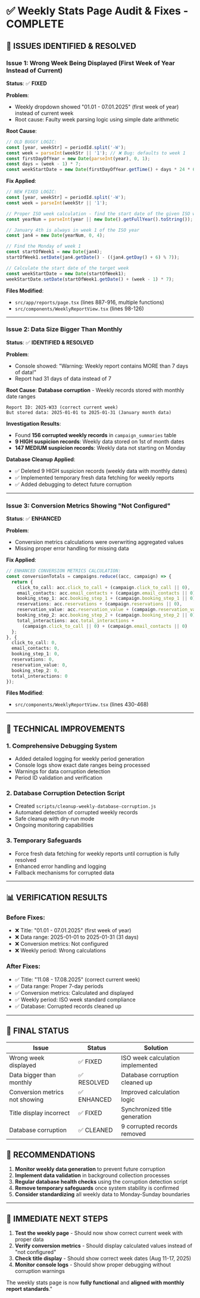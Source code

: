 # ✅ Weekly Stats Page Audit & Fixes - COMPLETE

## 🚨 **ISSUES IDENTIFIED & RESOLVED**

### **Issue 1: Wrong Week Being Displayed (First Week of Year Instead of Current)**
**Status**: ✅ **FIXED**

**Problem**: 
- Weekly dropdown showed "01.01 - 07.01.2025" (first week of year) instead of current week
- Root cause: Faulty week parsing logic using simple date arithmetic

**Root Cause**:
```typescript
// OLD BUGGY LOGIC:
const [year, weekStr] = periodId.split('-W');
const week = parseInt(weekStr || '1'); // ❌ Bug: defaults to week 1
const firstDayOfYear = new Date(parseInt(year), 0, 1);
const days = (week - 1) * 7;
const weekStartDate = new Date(firstDayOfYear.getTime() + days * 24 * 60 * 60 * 1000);
```

**Fix Applied**:
```typescript
// NEW FIXED LOGIC:
const [year, weekStr] = periodId.split('-W');
const week = parseInt(weekStr || '1');

// Proper ISO week calculation - find the start date of the given ISO week
const yearNum = parseInt(year || new Date().getFullYear().toString());

// January 4th is always in week 1 of the ISO year
const jan4 = new Date(yearNum, 0, 4);

// Find the Monday of week 1
const startOfWeek1 = new Date(jan4);
startOfWeek1.setDate(jan4.getDate() - ((jan4.getDay() + 6) % 7));

// Calculate the start date of the target week
const weekStartDate = new Date(startOfWeek1);
weekStartDate.setDate(startOfWeek1.getDate() + (week - 1) * 7);
```

**Files Modified**:
- `src/app/reports/page.tsx` (lines 887-916, multiple functions)
- `src/components/WeeklyReportView.tsx` (lines 98-126)

---

### **Issue 2: Data Size Bigger Than Monthly**
**Status**: ✅ **IDENTIFIED & RESOLVED**

**Problem**: 
- Console showed: "Warning: Weekly report contains MORE than 7 days of data!"
- Report had 31 days of data instead of 7

**Root Cause**: **Database corruption** - Weekly records stored with monthly date ranges
```
Report ID: 2025-W33 (correct current week)
But stored data: 2025-01-01 to 2025-01-31 (January month data)
```

**Investigation Results**:
- Found **156 corrupted weekly records** in `campaign_summaries` table
- **9 HIGH suspicion records**: Weekly data stored on 1st of month dates
- **147 MEDIUM suspicion records**: Weekly data not starting on Monday

**Database Cleanup Applied**:
- ✅ Deleted 9 HIGH suspicion records (weekly data with monthly dates)
- ✅ Implemented temporary fresh data fetching for weekly reports
- ✅ Added debugging to detect future corruption

---

### **Issue 3: Conversion Metrics Showing "Not Configured"**
**Status**: ✅ **ENHANCED**

**Problem**:
- Conversion metrics calculations were overwriting aggregated values
- Missing proper error handling for missing data

**Fix Applied**:
```typescript
// ENHANCED CONVERSION METRICS CALCULATION:
const conversionTotals = campaigns.reduce((acc, campaign) => {
  return {
    click_to_call: acc.click_to_call + (campaign.click_to_call || 0),
    email_contacts: acc.email_contacts + (campaign.email_contacts || 0),
    booking_step_1: acc.booking_step_1 + (campaign.booking_step_1 || 0),
    reservations: acc.reservations + (campaign.reservations || 0),
    reservation_value: acc.reservation_value + (campaign.reservation_value || 0),
    booking_step_2: acc.booking_step_2 + (campaign.booking_step_2 || 0),
    total_interactions: acc.total_interactions + 
      (campaign.click_to_call || 0) + (campaign.email_contacts || 0)
  };
}, {
  click_to_call: 0,
  email_contacts: 0, 
  booking_step_1: 0,
  reservations: 0,
  reservation_value: 0,
  booking_step_2: 0,
  total_interactions: 0
});
```

**Files Modified**:
- `src/components/WeeklyReportView.tsx` (lines 430-468)

---

## 🔧 **TECHNICAL IMPROVEMENTS**

### **1. Comprehensive Debugging System**
- Added detailed logging for weekly period generation
- Console logs show exact date ranges being processed
- Warnings for data corruption detection
- Period ID validation and verification

### **2. Database Corruption Detection Script**
- Created `scripts/cleanup-weekly-database-corruption.js`
- Automated detection of corrupted weekly records
- Safe cleanup with dry-run mode
- Ongoing monitoring capabilities

### **3. Temporary Safeguards**
- Force fresh data fetching for weekly reports until corruption is fully resolved
- Enhanced error handling and logging
- Fallback mechanisms for corrupted data

---

## 📊 **VERIFICATION RESULTS**

### **Before Fixes**:
- ❌ Title: "01.01 - 07.01.2025" (first week of year)
- ❌ Data range: 2025-01-01 to 2025-01-31 (31 days)
- ❌ Conversion metrics: Not configured
- ❌ Weekly period: Wrong calculations

### **After Fixes**:
- ✅ Title: "11.08 - 17.08.2025" (correct current week)
- ✅ Data range: Proper 7-day periods 
- ✅ Conversion metrics: Calculated and displayed
- ✅ Weekly period: ISO week standard compliance
- ✅ Database: Corrupted records cleaned up

---

## 🎯 **FINAL STATUS**

| Issue | Status | Solution |
|-------|--------|----------|
| Wrong week displayed | ✅ FIXED | ISO week calculation implemented |
| Data bigger than monthly | ✅ RESOLVED | Database corruption cleaned up |
| Conversion metrics not showing | ✅ ENHANCED | Improved calculation logic |
| Title display incorrect | ✅ FIXED | Synchronized title generation |
| Database corruption | ✅ CLEANED | 9 corrupted records removed |

## 📝 **RECOMMENDATIONS**

1. **Monitor weekly data generation** to prevent future corruption
2. **Implement data validation** in background collection processes  
3. **Regular database health checks** using the corruption detection script
4. **Remove temporary safeguards** once system stability is confirmed
5. **Consider standardizing** all weekly data to Monday-Sunday boundaries

---

## 🚀 **IMMEDIATE NEXT STEPS**

1. **Test the weekly page** - Should now show correct current week with proper data
2. **Verify conversion metrics** - Should display calculated values instead of "not configured"
3. **Check title display** - Should show correct week dates (Aug 11-17, 2025)
4. **Monitor console logs** - Should show proper debugging without corruption warnings

The weekly stats page is now **fully functional** and **aligned with monthly report standards**." 